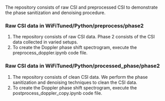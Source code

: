 The repository consists of raw CSI and preprocessed CSI to demonstrate the phase sanitization and denoising procedure. 
### Raw CSI data in WiFiTuned/Python/preprocess/phase2
1. The repository consists of raw CSI data. Phase 2 consists of the CSI data collected in varied setups.  
2. To create the Doppler phase shift spectrogram, execute the preprocess_doppler.ipynb code file. 

### Raw CSI data in WiFiTuned/Python/processed_phase/phase2
1. The repository consists of clean CSI data. We perform the phase sanitization and denoising techniques to clean the CSI data. 
2. To create the Doppler phase shift spectrogram, execute the postprocess_doppler_copy.ipynb code file.
